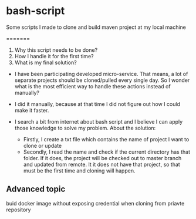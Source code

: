 # bash-script
Some scripts I made to clone and build maven project at my local machine

=======
1. Why this script needs to be done?
2. How I handle it for the first time?
3. What is my final solution?

+ I have been participating developed micro-service. That means, a lot of separate projects should be cloned/pulled every single day. So I wonder what is the most efficient way to handle these actions instead of manually?

+ I did it manually, because at that time I did not figure out how I could make it faster.

+ I search a bit from internet about bash script and I believe I can apply those knowledge to solve my problem.
About the solution:

  - Firstly, I create a txt file which contains the name of project I want to clone or update
  - Secondly, I read the name and check if the current directory has that folder. If it does, the project will be checked out to master branch and updated from remote. It it does not have that project, so that must be the first time and cloning will happen.

## Advanced topic
buid docker image without exposing credential when cloning from priavte repository
